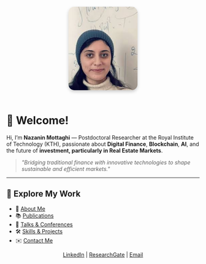 <p align="center">
  <img src="/image.jpeg" alt="Nazanin Mottaghi" 
       style="width:180px; border-radius:15px; box-shadow: 0 4px 8px rgba(0,0,0,0.2); margin-bottom:20px;">
</p>

# 👋 Welcome!

Hi, I’m **Nazanin Mottaghi** — Postdoctoral Researcher at the Royal Institute of Technology (KTH), passionate about **Digital Finance**, **Blockchain**, **AI**, and the future of **investment, particularly in Real Estate Markets**.

> *"Bridging traditional finance with innovative technologies to shape sustainable and efficient markets."*

---

## 🚀 Explore My Work

- 📄 [About Me](/about)  
- 📚 [Publications](/publications)  
- 🎤 [Talks & Conferences](/talks)  
- 🛠️ [Skills & Projects](/skills)  
- ✉️ [Contact Me](/contact)  

<p align="center">
  <a href="https://www.linkedin.com/in/nazanin-mottaghi">LinkedIn</a> |
  <a href="https://www.researchgate.net/profile/Fatemeh-Mottaghi">ResearchGate</a> |
  <a href="mailto:mottagh@kth.se">Email</a>
</p>
